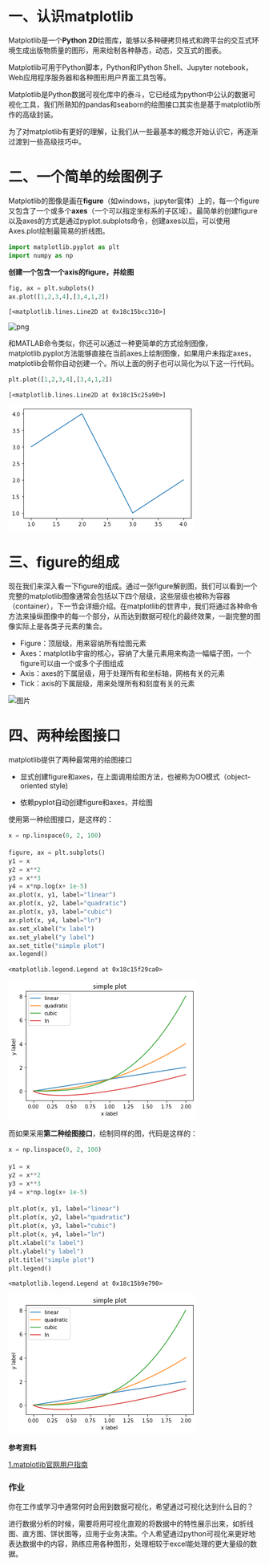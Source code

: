 # 一、认识matplotlib

Matplotlib是一个**Python 2D**绘图库，能够以多种硬拷贝格式和跨平台的交互式环境生成出版物质量的图形，用来绘制各种静态，动态，交互式的图表。

Matplotlib可用于Python脚本，Python和IPython Shell、Jupyter notebook，Web应用程序服务器和各种图形用户界面工具包等。

Matplotlib是Python数据可视化库中的泰斗，它已经成为python中公认的数据可视化工具，我们所熟知的pandas和seaborn的绘图接口其实也是基于matplotlib所作的高级封装。

为了对matplotlib有更好的理解，让我们从一些最基本的概念开始认识它，再逐渐过渡到一些高级技巧中。

# 二、一个简单的绘图例子

Matplotlib的图像是画在**figure**（如windows，jupyter窗体）上的，每一个figure又包含了一个或多个**axes**（一个可以指定坐标系的子区域）。最简单的创建figure以及axes的方式是通过pyplot.subplots命令，创建axes以后，可以使用Axes.plot绘制最简易的折线图。


```python
import matplotlib.pyplot as plt
import numpy as np
```

**创建一个包含一个axis的figure，并绘图**


```python
fig, ax = plt.subplots()
ax.plot([1,2,3,4],[3,4,1,2])
```




    [<matplotlib.lines.Line2D at 0x18c15bcc310>]




![png](https://github.com/aliword/Data-Science-visualization/blob/main/images/output_6_1.png)


和MATLAB命令类似，你还可以通过一种更简单的方式绘制图像，matplotlib.pyplot方法能够直接在当前axes上绘制图像，如果用户未指定axes，matplotlib会帮你自动创建一个。所以上面的例子也可以简化为以下这一行代码。


```python
plt.plot([1,2,3,4],[3,4,1,2])
```




    [<matplotlib.lines.Line2D at 0x18c15c25a90>]




![png](/images/output_8_1.png)


# 三、figure的组成

现在我们来深入看一下figure的组成。通过一张figure解剖图，我们可以看到一个完整的matplotlib图像通常会包括以下四个层级，这些层级也被称为容器（container），下一节会详细介绍。在matplotlib的世界中，我们将通过各种命令方法来操纵图像中的每一个部分，从而达到数据可视化的最终效果，一副完整的图像实际上是各类子元素的集合。  
* Figure：顶层级，用来容纳所有绘图元素
* Axes：matplotlib宇宙的核心，容纳了大量元素用来构造一幅幅子图，一个figure可以由一个或多个子图组成
* Axis：axes的下属层级，用于处理所有和坐标轴，网格有关的元素
* Tick：axis的下属层级，用来处理所有和刻度有关的元素

![图片](http://datawhale.club/uploads/default/optimized/1X/269a5697ad37c63a906c47c8d0bb6c6aa59911ed_2_500x500.png)

# 四、两种绘图接口

matplotlib提供了两种最常用的绘图接口

* 显式创建figure和axes，在上面调用绘图方法，也被称为OO模式（object-oriented style)  


* 依赖pyplot自动创建figure和axes，并绘图

使用第一种绘图接口，是这样的：


```python
x = np.linspace(0, 2, 100)

figure, ax = plt.subplots()
y1 = x
y2 = x**2
y3 = x**3
y4 = x*np.log(x+ 1e-5)
ax.plot(x, y1, label="linear")
ax.plot(x, y2, label="quadratic")
ax.plot(x, y3, label="cubic")
ax.plot(x, y4, label="ln")
ax.set_xlabel("x label")
ax.set_ylabel("y label")
ax.set_title("simple plot")
ax.legend()
```




    <matplotlib.legend.Legend at 0x18c15f29ca0>




![png](/images/output_14_1.png)


而如果采用**第二种绘图接口**，绘制同样的图，代码是这样的：


```python
x = np.linspace(0, 2, 100)

y1 = x
y2 = x**2
y3 = x**3
y4 = x*np.log(x+ 1e-5)

plt.plot(x, y1, label="linear")
plt.plot(x, y2, label="quadratic")
plt.plot(x, y3, label="cubic")
plt.plot(x, y4, label="ln")
plt.xlabel("x label")
plt.ylabel("y label")
plt.title("simple plot")
plt.legend()
```




    <matplotlib.legend.Legend at 0x18c15b9e790>




![png](images/output_16_1.png)


**参考资料**

[1.matplotlib官网用户指南](https://matplotlib.org/tutorials/introductory/usage.html#sphx-glr-tutorials-introductory-usage-py)

### 作业  
你在工作或学习中通常何时会用到数据可视化，希望通过可视化达到什么目的？

进行数据分析的时候，需要将用可视化直观的将数据中的特性展示出来，如折线图、直方图、饼状图等，应用于业务决策。个人希望通过python可视化来更好地表达数据中的内容，熟练应用各种图形，处理相较于excel能处理的更大量级的数据。
